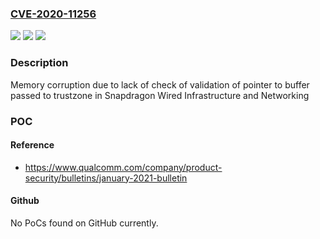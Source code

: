 ### [CVE-2020-11256](https://cve.mitre.org/cgi-bin/cvename.cgi?name=CVE-2020-11256)
![](https://img.shields.io/static/v1?label=Product&message=Snapdragon%20Wired%20Infrastructure%20and%20Networking&color=blue)
![](https://img.shields.io/static/v1?label=Version&message=n%2Fa&color=blue)
![](https://img.shields.io/static/v1?label=Vulnerability&message=Use%20of%20Out-of-Range%20Pointer%20Offset%20in%20TrustZone&color=brighgreen)

### Description

Memory corruption due to lack of check of validation of pointer to buffer passed to trustzone in Snapdragon Wired Infrastructure and Networking

### POC

#### Reference
- https://www.qualcomm.com/company/product-security/bulletins/january-2021-bulletin

#### Github
No PoCs found on GitHub currently.

